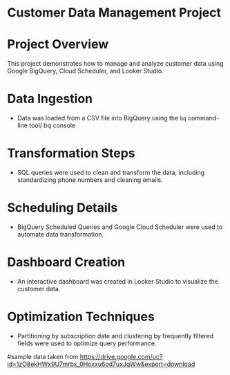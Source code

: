 
# Customer Data Management Project

# Project Overview
This project demonstrates how to manage and analyze customer data using Google BigQuery, Cloud Scheduler, and Looker Studio.

# Data Ingestion
- Data was loaded from a CSV file into BigQuery using the `bq` command-line tool/ bq console 

# Transformation Steps
- SQL queries were used to clean and transform the data, including standardizing phone numbers and cleaning emails.
  

# Scheduling Details
- BigQuery Scheduled Queries and Google Cloud Scheduler were used to automate data transformation.

# Dashboard Creation
- An interactive dashboard was created in Looker Studio to visualize the customer data.

# Optimization Techniques
- Partitioning by subscription date and clustering by frequently filtered fields were used to optimize query performance.


#sample data taken from 
https://drive.google.com/uc?id=1zO8ekHWx9U7mrbx_0Hoxxu6od7uxJqWw&export=download

